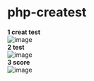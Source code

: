 # php-createst<br>
**1 creat test** <br>
![image](https://user-images.githubusercontent.com/63847215/128116751-d54b1a8b-9da4-42b4-9930-3744be1844f3.png)
<br>
**2 test** <br>
![image](https://user-images.githubusercontent.com/63847215/128116928-240ed204-2142-4e66-8ca6-96ee1335ba11.png)
<br>
**3 score** <br>
![image](https://user-images.githubusercontent.com/63847215/128116977-a93a08b2-281d-4ea7-bd72-dad96eed47e1.png)

